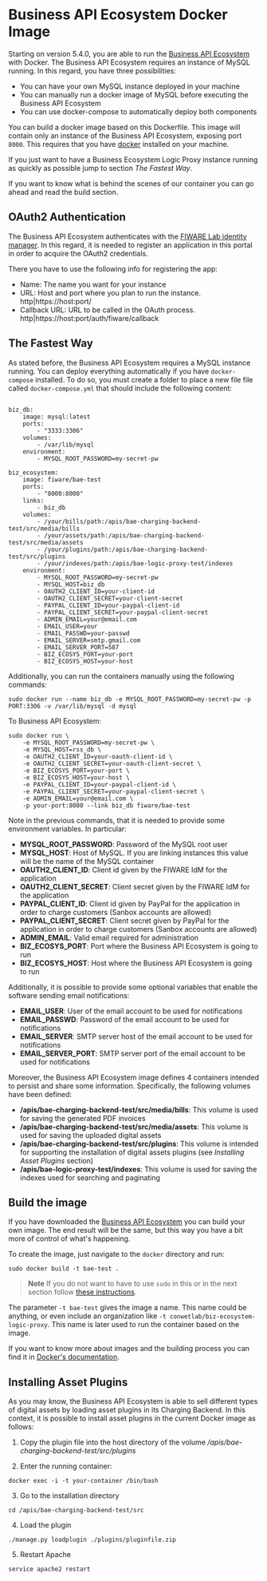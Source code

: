 # Business API Ecosystem Docker Image

Starting on version 5.4.0, you are able to run the [Business API Ecosystem](https://github.com/FIWARE-TMForum/bae-test) with Docker. The Business API Ecosystem requires an instance of MySQL running. In this regard, you have three possibilities:
* You can have your own MySQL instance deployed in your machine
* You can manually run a docker image of MySQL before executing the Business API Ecosystem
* You can use docker-compose to automatically deploy both components

You can build a docker image based on this Dockerfile. This image will contain only an instance of the Business API Ecosystem, exposing port `8000`. This requires that you have [docker](https://docs.docker.com/installation/) installed on your machine.

If you just want to have a Business Ecosystem Logic Proxy instance running as quickly as possible jump to section *The Fastest Way*.

If you want to know what is behind the scenes of our container you can go ahead and read the build section.

## OAuth2 Authentication

The Business API Ecosystem authenticates with the [FIWARE Lab identity manager](https://account.lab.fiware.org). In this regard, it is needed to register an application in this portal in order to acquire the OAuth2 credentials.

There you have to use the following info for registering the app:
* Name: The name you want for your instance
* URL: Host and port where you plan to run the instance. http|https://host:port/
* Callback URL: URL to be called in the OAuth process. http|https://host:port/auth/fiware/callback

## The Fastest Way

As stated before, the Business API Ecosystem requires a MySQL instance running. You can deploy everything automatically if you have `docker-compose`
installed. To do so, you must create a folder to place a new file file called `docker-compose.yml` that should include the following content:

```

biz_db:
    image: mysql:latest
    ports:
        - "3333:3306"
    volumes:
        - /var/lib/mysql
    environment:
        - MYSQL_ROOT_PASSWORD=my-secret-pw

biz_ecosystem:
    image: fiware/bae-test
    ports:
        - "8000:8000"
    links:
        - biz_db
    volumes:
        - /your/bills/path:/apis/bae-charging-backend-test/src/media/bills
        - /your/assets/path:/apis/bae-charging-backend-test/src/media/assets
        - /your/plugins/path:/apis/bae-charging-backend-test/src/plugins
        - /your/indexes/path:/apis/bae-logic-proxy-test/indexes
    environment:
        - MYSQL_ROOT_PASSWORD=my-secret-pw
        - MYSQL_HOST=biz_db
        - OAUTH2_CLIENT_ID=your-client-id
        - OAUTH2_CLIENT_SECRET=your-client-secret
        - PAYPAL_CLIENT_ID=your-paypal-client-id
        - PAYPAL_CLIENT_SECRET=your-paypal-client-secret
        - ADMIN_EMAIL=your@email.com
        - EMAIL_USER=your
        - EMAIL_PASSWD=your-passwd
        - EMAIL_SERVER=smtp.gmail.com
        - EMAIL_SERVER_PORT=587
        - BIZ_ECOSYS_PORT=your-port
        - BIZ_ECOSYS_HOST=your-host

```
Additionally, you can run the containers manually using the following commands:

```
sudo docker run --name biz_db -e MYSQL_ROOT_PASSWORD=my-secret-pw -p PORT:3306 -v /var/lib/mysql -d mysql
```

To Business API Ecosystem:

```
sudo docker run \
    -e MYSQL_ROOT_PASSWORD=my-secret-pw \
    -e MYSQL_HOST=rss_db \
    -e OAUTH2_CLIENT_ID=your-oauth-client-id \
    -e OAUTH2_CLIENT_SECRET=your-oauth-client-secret \
    -e BIZ_ECOSYS_PORT=your-port \
    -e BIZ_ECOSYS_HOST=your-host \
    -e PAYPAL_CLIENT_ID=your-paypal-client-id \
    -e PAYPAL_CLIENT_SECRET=your-paypal-client-secret \
    -e ADMIN_EMAIL=your@email.com \
    -p your-port:8000 --link biz_db fiware/bae-test
```

Note in the previous commands, that it is needed to provide some environment variables. In particular:

* **MYSQL_ROOT_PASSWORD**: Password of the MySQL root user 
* **MYSQL_HOST**: Host of MySQL. If you are linking instances this value will be the name of the MySQL container
* **OAUTH2_CLIENT_ID**: Client id given by the FIWARE IdM for the application
* **OAUTH2_CLIENT_SECRET**: Client secret given by the FIWARE IdM for the application
* **PAYPAL_CLIENT_ID**: Client id given by PayPal for the application in order to charge customers (Sanbox accounts are allowed)
* **PAYPAL_CLIENT_SECRET**: Client secret given by PayPal for the application in order to charge customers (Sanbox accounts are allowed)
* **ADMIN_EMAIL**: Valid email required for administration
* **BIZ_ECOSYS_PORT**: Port where the Business API Ecosystem is going to run
* **BIZ_ECOSYS_HOST**: Host where the Business API Ecosystem is going to run

Additionally, it is possible to provide some optional variables that enable the software sending
email notifications:

* **EMAIL_USER**: User of the email account to be used for notifications
* **EMAIL_PASSWD**: Password of the email account to be used for notifications
* **EMAIL_SERVER**: SMTP server host of the email account to be used for notifications
* **EMAIL_SERVER_PORT**: SMTP server port of the email account to be used for notifications

Moreover, the Business API Ecosystem image defines 4 containers intended to persist and share 
some information. Specifically, the following volumes have been defined:

* **/apis/bae-charging-backend-test/src/media/bills**: This volume is used for saving the generated PDF invoices
* **/apis/bae-charging-backend-test/src/media/assets**: This volume is used for saving the uploaded digital assets
* **/apis/bae-charging-backend-test/src/plugins**: This volume is intended for supporting the installation of digital assets plugins (see *Installing Asset Plugins* section)
* **/apis/bae-logic-proxy-test/indexes**: This volume is used for saving the indexes used for searching and paginating

## Build the image

If you have downloaded the [Business API Ecosystem](https://github.com/FIWARE-TMForum/bae-test) you can
build your own image. The end result will be the same, but this way you have a bit more of control of what's happening.

To create the image, just navigate to the `docker` directory and run:

    sudo docker build -t bae-test .

> **Note**
> If you do not want to have to use `sudo` in this or in the next section follow [these instructions](http://askubuntu.com/questions/477551/how-can-i-use-docker-without-sudo).


The parameter `-t bae-test` gives the image a name. This name could be anything, or even include an organization like `-t conwetlab/biz-ecosystem-logic-proxy`. This name is later used to run the container based on the image.

If you want to know more about images and the building process you can find it in [Docker's documentation](https://docs.docker.com/userguide/dockerimages/).

## Installing Asset Plugins

As you may know, the Business API Ecosystem is able to sell different types of digital assets
by loading asset plugins in its Charging Backend. In this context, it is possible to install
asset plugins in the current Docker image as follows:

1) Copy the plugin file into the host directory of the volume */apis/bae-charging-backend-test/src/plugins*

2) Enter the running container:
```
docker exec -i -t your-container /bin/bash
```

3) Go to the installation directory
```
cd /apis/bae-charging-backend-test/src
```

4) Load the plugin
```
./manage.py loadplugin ./plugins/pluginfile.zip
```

5) Restart Apache
```
service apache2 restart
```